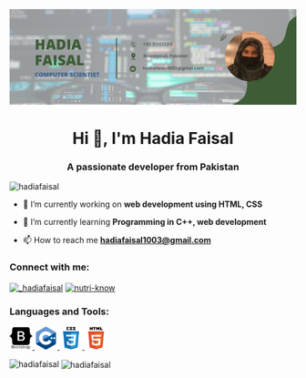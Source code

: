 ![logo](https://github.com/HadiaFaisal/HadiaFaisal/blob/main/me.png)

<h1 align="center">Hi 👋, I'm Hadia Faisal</h1>
<h3 align="center">A passionate developer from Pakistan</h3>

<p align="left"> <img src="https://komarev.com/ghpvc/?username=hadiafaisal&label=Profile%20views&color=0e75b6&style=flat" alt="hadiafaisal" /> </p>

- 🔭 I’m currently working on **web development using HTML, CSS**

- 🌱 I’m currently learning **Programming in C++, web development**

- 📫 How to reach me **hadiafaisal1003@gmail.com**

<h3 align="left">Connect with me:</h3>
<p align="left">
<a href="https://instagram.com/_hadiafaisal" target="blank"><img align="center" src="https://raw.githubusercontent.com/rahuldkjain/github-profile-readme-generator/master/src/images/icons/Social/instagram.svg" alt="_hadiafaisal" height="30" width="40" /></a>
<a href="https://www.youtube.com/c/nutri-know" target="blank"><img align="center" src="https://raw.githubusercontent.com/rahuldkjain/github-profile-readme-generator/master/src/images/icons/Social/youtube.svg" alt="nutri-know" height="30" width="40" /></a>
</p>

<h3 align="left">Languages and Tools:</h3>
<p align="left"> <a href="https://getbootstrap.com" target="_blank" rel="noreferrer"> <img src="https://raw.githubusercontent.com/devicons/devicon/master/icons/bootstrap/bootstrap-plain-wordmark.svg" alt="bootstrap" width="40" height="40"/> </a> <a href="https://www.w3schools.com/cpp/" target="_blank" rel="noreferrer"> <img src="https://raw.githubusercontent.com/devicons/devicon/master/icons/cplusplus/cplusplus-original.svg" alt="cplusplus" width="40" height="40"/> </a> <a href="https://www.w3schools.com/css/" target="_blank" rel="noreferrer"> <img src="https://raw.githubusercontent.com/devicons/devicon/master/icons/css3/css3-original-wordmark.svg" alt="css3" width="40" height="40"/> </a> <a href="https://www.w3.org/html/" target="_blank" rel="noreferrer"> <img src="https://raw.githubusercontent.com/devicons/devicon/master/icons/html5/html5-original-wordmark.svg" alt="html5" width="40" height="40"/> </a> </p>

<p><img align="left" src="https://github-readme-stats.vercel.app/api/top-langs?username=hadiafaisal&show_icons=true&locale=en&layout=compact" alt="hadiafaisal" /></p>

<p>&nbsp;<img align="center" src="https://github-readme-stats.vercel.app/api?username=hadiafaisal&show_icons=true&locale=en" alt="hadiafaisal" /></p>

